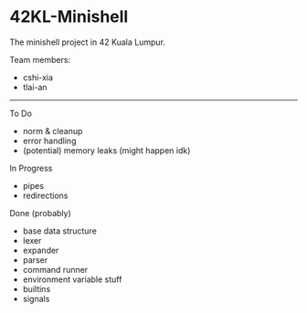 # 42KL-Minishell
The minishell project in 42 Kuala Lumpur.

Team members:

- cshi-xia
- tlai-an

-------------------------------------------

To Do
- norm & cleanup
- error handling
- (potential) memory leaks (might happen idk)

In Progress
- pipes
- redirections

Done (probably)
- base data structure
- lexer
- expander
- parser
- command runner
- environment variable stuff
- builtins
- signals